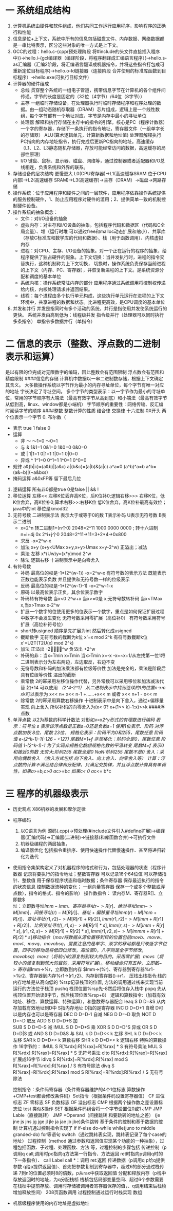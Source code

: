 # 一 系统组成结构
1. 计算机系统由硬件和软件组成，他们共同工作运行应用程序，影响程序的正确行和性能
2. 信息是位+上下文，系统中所有的信息包括磁盘文件、内存数据、网络数据都是一串比特表示，区分这些对象的唯一方式是上下文。
3. GCC的过程：hello.c-{cpp(预处理阶段 将#include的头文件直接插入程序中)}->hello.i-{gcl编译器（编译阶段，将程序翻译成汇编语言程序）}->hello.s-as汇编器（汇编2阶段，将汇编语言翻译成机器指令，并将这些指令打包成可重新定位目标程序)->hello.o-ld链接器（连接阶段 合并使用的标准库函数到目标程序）->hello.exe(可执行目标文件)
4. 计算器的硬件组成
   * 总线 贯穿整个系统的一组电子管道，携带信息字节在计算机的各个组件间传递。字节的长度是固定的（32位（4字节）/64位（8字节））
   * 主存 一组临时存储设备，在处理器执行时临时存储程序和程序处理的数据。由一组动态随机存取器（DRAM）芯片组成，逻辑上是一个线性数组，每个字节都有一个地址对应，字节是内存中最小的寻址单位
   * 处理器 解释和执行存储在主存中的指令的引擎。核心是PC（程序计数器）一个字的寄存器，存储下一条执行的指令地址，寄存器文件（一组单字长的存储器） ALU(算术逻辑单元，计算新数据和地址值) 处理器解释执行PC指向的内存地址指令，执行完成后更新PC指向的地址。高速缓存（L1、L2、L3静态随机存储器，存放可能经常访问的数据，高速缓存的局部性原理）
   * I/O 键盘、鼠标、显示器、磁盘、网络等，通过控制器或者适配器和I/O总线相连，负责系统和外界的联系。
5. 存储设备的层次结构 更慢更大 L0(CPU寄存器)->L1(高速缓存SRAM 位于CPU内部)->L2(高速缓存 SRAM)->L3(高速缓存)->主存（DRAM）->磁盘->网路存储
6. 操作系统：位于应用程序和硬件之间的一层软件，应用程序依靠操作系统提供的服务控制硬件，1、防止应用程序对硬件的滥用；2、提供简单一致的机制控制硬件设备。
7. 操作系统的抽象概念：
    * 文件：对I/O设备的抽象
    * 虚拟内存：对主存和I/O设备的抽象。包括程序代码和数据区（代码和C全局变量）、堆（运行时堆 可以通过free和malloc动态扩展和缩小）、共享库（存放C标准库和数学库的代码和数据）、栈（用于函数调用）、内核虚拟内存
    * 进程：对CPU、主存、I/O设备的抽象。对一个正在运行的程序的抽象，给程序提供了独占硬件的假象。上下文切换：当并发执行时，进程的指令交替执行，这种机制称为上下文切换，
  切换时，操作系统负责保存当前进程的上下文（内存、PC、寄存器），并恢复新进程的上下文。是系统资源分配和调度的基本单位
    * 系统内核：操作系统常驻内存的部分 应用程序通过系统调用将控制权传递给内核，内核处理请求并返回结果。
    * 线程：每个进程由多个执行单元构成，这些执行单元运行在进程的上下文环境中，共享进程的数据和状态。比进程更高效，是CPU调度的基本单位
8. 并发和并行 并发是指同时有多个活动的系统，并行是指使用并发使系统运行的更快。
   系统并发由高到低为：线程级并发 指令级并行（处理器可以同时执行多条指令） 单指令多数据并行（单指令）
# 二 信息的表示（整数、浮点数的二进制表示和运算）
是以有限的位完成对无限数字的编码，因此整数会有范围限制 浮点数会有范围和精度限制
####信息的存储
计算机中数据以一串二进制数存储，根据上下文确定其含义。 大多数操作系统以字节作为最小的内存寻址单位，每个字节有唯一对应的地址
字长决定了寻址空间。
多个字节的类型表示：以一字节作为最小的寻址单位，常用的字节顺序有大端法（最高有效字节从高到底）和小端法（最高有效字节从低到高，linux、window都是小端机）
字节顺序的重要性：网络传输、反汇编时阅读字节的顺序
####整数 
整数计算的性质 结合律 交换律 
十六进制:0X开头 两个位表示一个字节
0. 布尔数（
   * 表示 true 1 false 0
   * 运算 
     * 非 ～ ～1=0 ～0=1
     * 与 &   1&1=1 0&1=0 1&0=0 0&0=0
     * 或 |   1|1=1 0|1=1 1|0=1 0|0=0
     * 异或 ^  1^1=0 0^1=1 1^0=1 0^0=0 
   * 规律 a&(b|c)=(a&b)|(a&c) a|(b&c)=(a|b)&(a|c) a^a=0 (a^b)^a=b a^b=(a&~b)|(~a&bxs)
   * 掩码运算 a&0xFF等 留下最后几位
1. 逻辑运算 所有非0都是true 0是false  || && ! 
2. 移位运算 左移<< 左移K位丢弃高K位，后K位补0;逻辑右移>>> 右移K位，低K位舍弃，高K位补0;算术右移>>:右移K位 低K位舍弃，高K位补最高有效位；java中的int 移位是kmod32
3. 无符号数 二进制表示法 表示大于或等于0的数 T表示补码 U表示无符号数 B表示二进制
   * x=2^n 转二进制1+(n个0) 2048=2^11 1000 0000 0000 ; 转十六进制 n=i+4j 0x 2^i+j个0 2048=2^11->11=3+2*4->0x800
   * 求反 -x=2^w-x
   * 加法 x+y (x+y<UMax x+y,x+y>Umax x+y-2^w) 正溢出；减法
   * 乘法 左移 x*(Uw)y=(x*y)mod 2^w
   * 除法 逻辑右移 十进制表示中是向零舍入
4. 有符号数
   * 补码 最高位的权是-1*(2^(w-1)) -x=2^w-x 有符号数的表示方法 既能表示正数也能表示负数 并且提供和无符号数一样的位级表示
   * 反码 最高位的权是-1*(2^(w-1)-1) -x=2^w-1-x
   * 原码 以最高位表示正负，其余位表示数字
   * 补码转有符号数 当x<0 2^w+x 当x>=0是 x;无符号数转补码 当x<TMax x,当x>Tmax x-2^w
   * 扩展一个数字的位使用更多的位表示一个数字，重点是如何保证扩展过程中数字不会发生变化 无符号数采用零扩展（高位补0） 有符号数采用符号扩展（高位补符号位）
   * short转usigned 顺序是先扩展为int 然后转化成usigned
   * 截断数字 无符号数的截断为k位 x'=x mod 2^k 有符号数截断k位 x'=U2T(T2U(x) mod 2^k)
   * 加法 正溢出 -2^w 负溢出 +2^w
   * 补码的非：当x=Tmin x=Tmin 当x>Tmin x=-x -x=~x+1/从左找第一位1将二进制表示分为左右两边，左边取反，右边不变
   * 无符号数和补码的加法乘法都有位级等价性 加法是完全的，乘法是阶段后具有位级等价性 溢出的截断
   * 乘常数 2的幂采用左移位操作代替，另外常数可以采用移位和加法减法代替 如*14 可以使用 *（2^4-2^1） 
        从二进制表示中找到连续的1的位置n->m x*k可以表示为 x<< n+ x<< n-1 +……+x<< m 或者 x<< n+1 - x<< m
   * 除常数 2的幂采用算数右移操作 十进制表示中是向下舍入，通过+偏移量实现 向上舍入   所以补码的向零舍入为(x< 0? x+(1<< k)-1:x)>>k
####浮点数
1. 单浮点数 以2为基数的科学计数法 对形如v=x*2^y形式的有理数进行编码
   表示：符号位 s 表示该浮点数是正数s=0还是负数s=1 使用1位表示、阶码 对浮点数加权 8位、尾数 23位、
      规格化表示：阶码不为0和255，尾数任意  阶码值 e-(2^k-1)-1(-126 - +127) 尾数M=1+f
      非规格化：阶码全是0，尾数任意 阶码值 1-(2^k-1)-1 为了实现非规格化数想规格化数的平滑转变 尾数M=f   表示0和接近0的数
      无穷大:阶码255 尾数全是0
      NaN:阶码255 尾数不是0
   舍入：采用向偶数舍入 （舍入方式包括 向下舍入、向上舍入、向零舍入等）
   计算：浮点数的计算不满足结合律和分配律，只满足交换律，并且浮点数计算具有单调性，如果a>=b,c>0 a*c>=b*c 如果c< 0 a*c<= b*c
  
# 三 程序的机器级表示
* 历史观点 X86机器的发展和摩尔定律
* 程序编码 
    1. 以C语言为例 源码(.cpp)->预处理(#include文件引入#define扩展)->编译器(汇编代码)->汇编器(二进制)->链接器(和库函数合并)->可执行文件
    2. 机器级编程的两层抽象，
    3. 编译器优化 包括指令重排序、使用快速操作代替慢速操作、甚至将递归转化为迭代
* 使用指令集架构定义了对机器程序的格式和行为，包括处理器的状态（程序计数器 记录将要执行的指令地址；整数寄存器 可以记录16个64位值 可以存储指针、整数值 用于保存程序状态和临时数据；条件寄存器 保存最近执行的指令的状态信息 控制数据流种的变化； 一组向量寄存器 保存一个或多个整数或浮点数），指令的格式、指令的影响）
   操作数指令：
      读内存M、寄存器R[]、立即数$  
      址：立即数寻址$Imm-Imm、寄存器寻址 r->R[r]、绝对寻址Imm->M[Imm]、间接寻址(r)-M[R[r]]、基址+偏移量寻址Imm(r)-M[Imm+R[r]]、变址寻址(r1,r2)->M[R[r1]+R[r2]],Imm(r1,r2)->M[Imm+R[r1]+R[r2]]、比例变址寻址(,r1,s)->M[R[r1]*s],Imm(r,s)->M[Imm+R[r]*s],(r1,r2,s)->M[R[r1]+R[r2]*s],Imm(r1,r2,s)->M[Immm+R[r1]+R[r2]*s]
   移动指令（
      mov将数据从源位置移到目的位置 包括movb、movw、movl、movq、movabsq，需要注意的是单字、双字的移动都是只改低字节位置，四字的移动是将低四位修改，高位置0，八字则是全字节修改，movabsq）
      movz（将较小的源复制到较大的目的，采用零扩展） 
      movs（将较小的源复制到较大的目的，采用符号扩展）。移动组合只有五种，立即数->寄存器$Imm->%r，立即数到内存 $Imm->(%r)、寄存器到寄存器%r1->%r2、寄存器到内存%r1->(r1,r2)、内存到寄存器()->r1。
   压栈出栈指令:栈的内存地址是从高向低的 %rsp记录栈顶的位置, 方法的调用通过栈来实现当前运行的方法位于栈顶
      pushq 栈顶位置%rsp先-8然后将值存入栈中
      popq 先从栈顶位置开始读8字节，然后栈顶位置%rsp+8）
   逻辑和算数指令:（加载有效地址、移位、算数运算、特殊运算），和整数寄存器配合
      leaq S D  D=&S 从内存加载有效地址到D中 S指内存地址 D指的是寄存器
      INC  D    D=D+1   自增              D可以是内存也可以是寄存器
      DEC  D    D=D-1   自减
      NEG  D    D=-D    取负
      NOT  D    D=~D    取反
      ADD  S D  D=D+S   加                
      SUB  S D  D=D-S   减
      IMUL S D  D=D*S   乘
      XOR  S D  D=D^S   异或
      OR   S D  D=D|S   或
      AND  S D  D=D&S   与
      SAL  k D  D=D<< k 左移
      SHL  k D  D=D<< k 左移
      SAR  k D  D=D>> k 算数右移
      SHR  k D  D=D>> k 逻辑右移
      特殊的算数操作 16字节的： 
      IMUL S  R[%rdx]:R[%rax]=R[%rax] * S  有符号乘法
      MUL  S  R[%rdx]:R[%rax]=R[%rax] * S  无符号乘法
      clto    R[%rdx]:R[%rax]=R[%rax]      扩展成16字节
      idivq S R[%rdx]=R[%rdx]:R[%rax] mod S R[%rax]=R[%rdx]:R[%rax] / S   有符号除法
      divq  S R[%rax]=R[%rdx]:R[%rax] mod S R[%rax]=R[%rdx]:R[%rax] / S   无符号除法

   控制指令：条件码寄存器（条件寄存器维护的4个1位标志 算数操作+CMP+test都会修改条件码）Set指令（根据条件码设置寄存器值）
      CF 进位标志
      ZF 零标志
      SF 负数标志
      OF 溢出标志
      CMP 根据两个操作数之差设置标志位
      test 类似&操作
      SET 根据条件码组合将一个字节设置位0或1
      JMP JMP Lable（直接跳转） JMP *Operand（间接跳转 和要跳转的地址之差） (je jne js jns jg jge jl jle ja jae jb jbe)条件跳转  基于条件的控制和基于数据的控制
      计算机通过控制指令实现了 if if-else do-while while(juno to middle granded-do) for等语句 switch（通过跳转表实现，跳转表记录了每个case的地址）
   过程控制（method 通过参数和返回值实现某个功能的一种抽象），过程包括函数、子过程、处理函数、方法 等，过程控制的步骤包括
      传递控制（p调用q call,调用时pc指向q方法第一行指令、方法返回 ret时指向p调用q时的下一条指令）、 call Label call *：调用  ret:返回
      传递数据（p调用q p给q提供参数 q给p提供返回值）、首先把参数复制到寄存器中，超过6的部分通过栈传递 7到n的位置必须时8的倍数，p从rax中获取返回值
      分配和释放内存（p栈中存放返回时的地址，为q分配栈桢 栈桢包括局部变量空间、超过6个参数需要在栈桢中提前存放、调用时存储被调用者寄存器保存的值，、q调用结束后栈桢增加释放空间） 208页函数调用
      过程控制通过运行时栈实现
   数组
* 机器级程序使用的内存地址是虚拟地址